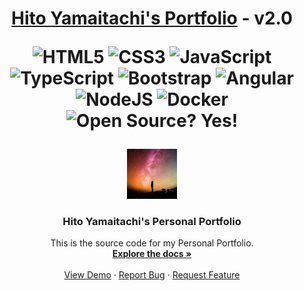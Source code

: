 <h1 align="center"> 
	<a href="https://JayantGoel001.github.io/">Hito Yamaitachi's Portfolio</a> - v2.0
	<p align="center">
		<img alt="HTML5" src="https://img.shields.io/badge/-HTML5-E44D26?style=flat&logo=html5&logoColor=white"/>
		<img alt="CSS3" src="https://img.shields.io/badge/-CSS3-2965f1?style=flat&logo=css3&logoColor=white"/>
		<img alt="JavaScript" src="https://img.shields.io/badge/-JavaScript-F0DB4F?style=flat&logo=javascript&logoColor=white"/>
		<img alt="TypeScript" src="https://img.shields.io/badge/TypeScript-007ACC?style=flat&logo=typescript&logoColor=white"/>
		<img alt="Bootstrap" src="https://img.shields.io/badge/Bootstrap-563D7C?style=flat&logo=bootstrap&logoColor=white"/>
		<img alt="Angular" src="https://img.shields.io/badge/Angular-DD0031?style=flat&logo=angular&logoColor=white"/>
		<img alt="NodeJS" src="https://img.shields.io/badge/Node.js-339933?style=flat&logo=nodedotjs&logoColor=white"/>
		<img alt="Docker" src="https://img.shields.io/badge/Docker-0db7ed?style=flat&logo=docker&logoColor=white"/>
		<img alt="Open Source? Yes!" src="https://badgen.net/badge/Open%20Source%20%3F/Yes%21/blue?icon=github"/> 
	</p>
</h1>
<div align="center">
	<a href="https://github.com/HitoYamaitachi">
		<img src="src/screenshots/icon.png" alt="Logo" width="80" height="80"/>
	</a>
	<h3 align="center">Hito Yamaitachi's Personal Portfolio</h3>
	<p align="center">
		This is the source code for my Personal Portfolio.
		<br/>
		<a href="https://github.com/JayantGoel001/JayantGoel001.github.io"><strong>Explore the docs »</strong></a>
		<br/>
		<br/>
		<a href="https://jayantgoel001.github.io/">View Demo</a>
		·
		<a href="https://github.com/hitoyamaitachi/issues/new?assignees=hitoyamaitachi&labels=bug&template=bug_report.yml&title=%5BBUG%5D%3A+">Report Bug</a>
		·
		<a href="https://github.com/hitoyamaitachi/issues/new?assignees=&labels=enhancement&template=feature_request.yml&title=%5BFEAT%5D%3A+">Request Feature</a>
	</p>
</div>
